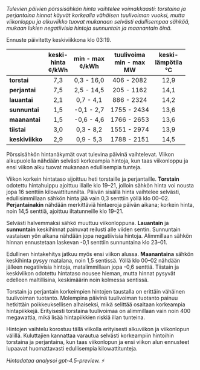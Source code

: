 *Tulevien päivien pörssisähkön hinta vaihtelee voimakkaasti: torstaina ja perjantaina hinnat käyvät korkealla vähäisen tuulivoiman vuoksi, mutta viikonloppu ja alkuviikko tuovat mukanaan selvästi edullisempaa sähköä, mukaan lukien negatiivisia hintoja sunnuntain ja maanantain öinä.*

Ennuste päivitetty keskiviikkona klo 03:19.

|             | keski-<br>hinta<br>¢/kWh | min - max<br>¢/kWh | tuulivoima<br>min - max<br>MW | keski-<br>lämpötila<br>°C |
|:------------|:------------------------:|:------------------:|:----------------------------:|:--------------------------:|
| **torstai** |           7,3            |     0,3 - 16,0     |          406 - 2082          |            12,9            |
| **perjantai** |           7,5            |     2,5 - 14,5     |          205 - 1162          |            14,1            |
| **lauantai** |           2,1            |     0,7 - 4,1      |          886 - 2324          |            14,2            |
| **sunnuntai** |           1,5            |    -0,1 - 2,7      |         1755 - 2434          |            13,6            |
| **maanantai** |           1,5            |    -0,6 - 4,6      |         1766 - 2653          |            13,6            |
| **tiistai** |           3,0            |     0,3 - 8,2      |         1551 - 2974          |            13,9            |
| **keskiviikko** |           2,9            |     0,9 - 5,3      |         1788 - 2151          |            14,5            |

Pörssisähkön hintanäkymät ovat tulevina päivinä vaihtelevat. Viikon alkupuolella nähdään selvästi korkeampia hintoja, kun taas viikonloppu ja ensi viikon alku tuovat mukanaan edullisempia tunteja.

Viikon korkein hintataso sijoittuu heti torstaille ja perjantaille. **Torstain** odotettu hintahuippu ajoittuu illalle klo 19–21, jolloin sähkön hinta voi nousta jopa 16 senttiin kilowattitunnilta. Päivän sisällä hinta vaihtelee selvästi, edullisimmillaan sähkön hinta jää vain 0,3 senttiin yöllä klo 00–02. **Perjantainakin** nähdään merkittäviä hintaeroja päivän aikana; korkein hinta, noin 14,5 senttiä, ajoittuu iltatunneille klo 19–21.

Selvästi halvemmaksi sähkö muuttuu viikonloppuna. **Lauantain** ja **sunnuntain** keskihinnat painuvat reilusti alle viiden sentin. Sunnuntain vastaisen yön aikana nähdään jopa negatiivisia hintoja. Alimmillaan sähkön hinnan ennustetaan laskevan -0,1 senttiin sunnuntaina klo 23–01.

Edullinen hintakehitys jatkuu myös ensi viikon alussa. **Maanantaina** sähkön keskihinta pysyy matalana, noin 1,5 sentissä. Yöllä klo 00–02 nähdään jälleen negatiivisia hintoja, matalimmillaan jopa -0,6 senttiä. Tiistain ja keskiviikon odotettu hintataso nousee hieman, mutta hinnat pysyvät edelleen maltillisina, keskimäärin noin kolmessa sentissä.

Torstain ja perjantain korkeimpien hintojen taustalla on erittäin vähäinen tuulivoiman tuotanto. Molempina päivinä tuulivoiman tuotanto painuu hetkittäin poikkeuksellisen alhaiseksi, mikä selittää osaltaan korkeampia hintapiikkejä. Erityisesti torstaina tuulivoimaa on alimmillaan vain noin 400 megawattia, mikä lisää hintapiikkien riskiä illan tunteina.

Hintojen vaihtelu korostuu tällä viikolla erityisesti alkuviikon ja viikonlopun välillä. Kuluttajien kannattaa varautua selvästi korkeampiin hintoihin torstaina ja perjantaina, kun taas viikonlopun ja ensi viikon alun ennusteet lupaavat huomattavasti edullisempia kilowattitunteja.

*Hintadataa analysoi gpt-4.5-preview.* ⚡
